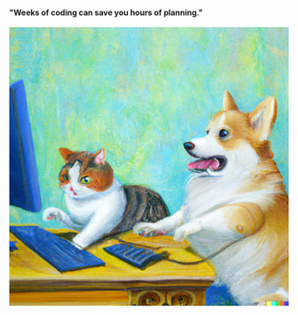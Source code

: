 #### "Weeks of coding can save you hours of planning."

![Snake animation](https://github.com/mosab7/mosab7/blob/main/Corgi%20and%20cat%20fixing%20the%20website%2C%20oil%20painting.webp)
